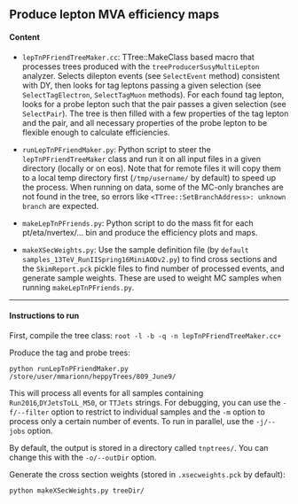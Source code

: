 ## Produce lepton MVA efficiency maps

#### Content

- `lepTnPFriendTreeMaker.cc`: TTree::MakeClass based macro that processes trees produced with the `treeProducerSusyMultiLepton` analyzer. Selects dilepton events (see `SelectEvent` method) consistent with DY, then looks for tag leptons passing a given selection (see `SelectTagElectron`, `SelectTagMuon` methods). For each found tag lepton, looks for a probe lepton such that the pair passes a given selection (see `SelectPair`). The tree is then filled with a few properties of the tag lepton and the pair, and all necessary properties of the probe lepton to be flexible enough to calculate efficiencies.

- `runLepTnPFriendMaker.py`: Python script to steer the `lepTnPFriendTreeMaker` class and run it on all input files in a given directory (locally or on eos). Note that for remote files it will copy them to a local temp directory first (`/tmp/username/` by default) to speed up the process. When running on data, some of the MC-only branches are not found in the tree, so errors like `<TTree::SetBranchAddress>: unknown branch` are expected.

- `makeLepTnPFriends.py`: Python script to do the mass fit for each pt/eta/nvertex/... bin and produce the efficiency plots and maps.

- `makeXSecWeights.py`: Use the sample definition file (by `default samples_13TeV_RunIISpring16MiniAODv2.py`) to find cross sections and the `SkimReport.pck` pickle files to find number of processed events, and generate sample weights. These are used to weight MC samples when running `makeLepTnPFriends.py`.

------------

#### Instructions to run

First, compile the tree class: ```root -l -b -q -n lepTnPFriendTreeMaker.cc+```

Produce the tag and probe trees:

```
python runLepTnPFriendMaker.py /store/user/mmarionn/heppyTrees/809_June9/
```

This will process all events for all samples containing `Run2016`,`DYJetsToLL_M50`, or `TTJets` strings. For debugging, you can use the `-f/--filter` option to restrict to individual samples and the `-m` option to process only a certain number of events. To run in parallel, use the `-j/--jobs` option.

By default, the output is stored in a directory called `tnptrees/`. You can change this with the `-o/--outDir` option.

Generate the cross section weights (stored in `.xsecweights.pck` by default):

```
python makeXSecWeights.py treeDir/
```



